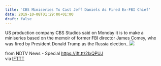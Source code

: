 ```yaml
---
title: 'CBS Miniseries To Cast Jeff Daniels As Fired Ex-FBI Chief'
date: 2019-10-08T01:29:00+01:00
draft: false
---
```


US production company CBS Studios said on Monday it is to make a miniseries based on the memoir of former FBI director James Comey, who was fired by President Donald Trump as the Russia election...![](http://feeds.feedburner.com/~r/NDTV-LatestNews/~4/aKbatYza4Pk)  
  
from NDTV News - Special https://ift.tt/2IxQPUJ  
via [IFTTT](https://ifttt.com/?ref=da&site=blogger)